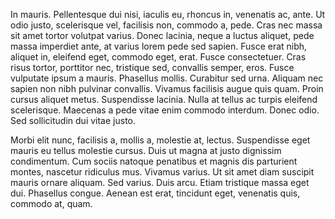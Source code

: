 In  mauris.  Pellentesque  dui  nisi,  iaculis eu,  rhoncus in,  venenatis ac,  ante.  Ut odio justo, 
scelerisque vel,  facilisis  non,  commodo  a,  pede.  Cras nec  massa sit amet tortor volutpat 
varius.  Donec  lacinia, neque  a luctus aliquet, pede  massa imperdiet ante,  at varius lorem 
pede  sed  sapien.  Fusce  erat nibh,  aliquet in,  eleifend  eget,  commodo  eget,  erat.  Fusce 
consectetuer.  Cras risus tortor,  porttitor  nec,  tristique  sed,  convallis  semper,  eros.  Fusce 
vulputate  ipsum a mauris.  Phasellus mollis.  Curabitur  sed  urna.  Aliquam nec  sapien  non 
nibh  pulvinar  convallis.  Vivamus  facilisis  augue  quis  quam.  Proin  cursus  aliquet  metus. 
Suspendisse  lacinia.  Nulla  at tellus ac turpis eleifend scelerisque.  Maecenas a pede vitae 
enim commodo interdum. Donec odio. Sed sollicitudin dui vitae justo.

Morbi  elit nunc, facilisis a, mollis a, molestie at,  lectus.  Suspendisse eget mauris eu  tellus 
molestie  cursus.  Duis  ut  magna  at  justo  dignissim  condimentum.  Cum   sociis  natoque 
penatibus et magnis dis parturient montes,  nascetur ridiculus mus.  Vivamus varius. Ut sit 
amet  diam suscipit mauris  ornare  aliquam.  Sed  varius.  Duis arcu.  Etiam tristique  massa 
eget dui.  Phasellus congue. Aenean  est erat, tincidunt eget, venenatis quis,  commodo at, 
quam.
